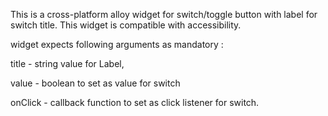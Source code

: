 This is a cross-platform alloy widget for switch/toggle button with label for switch title. This widget is compatible with accessibility.

widget expects following arguments as mandatory :

title - string value for Label,

value - boolean to set as value for switch

onClick - callback function to set as click listener for switch.
